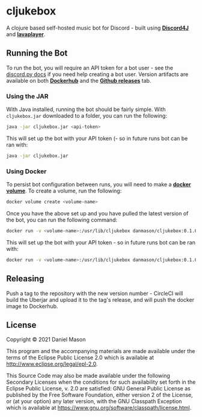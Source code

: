 # cljukebox
A clojure based self-hosted music bot for Discord - built using [**Discord4J**](https://github.com/Discord4J/Discord4J) and [**lavaplayer**](https://github.com/sedmelluq/lavaplayer).

## Running the Bot

To run the bot, you will require an API token for a bot user - see the [discord.py docs](https://discordpy.readthedocs.io/en/stable/discord.html) if you need help creating a bot user. Version artifacts are available on both [**Dockerhub**](https://hub.docker.com/repository/docker/danmason/cljukebox) and the [**Github releases**](https://github.com/danmason/cljukebox/releases) tab.


### Using the JAR
With Java installed, running the bot should be fairly simple. With `cljukebox.jar` downloaded to a folder, you can run the following:
```bash
java -jar cljukebox.jar <api-token>
```

This will set up the bot with your API token (- so in future runs bot can be ran with:
```bash
java -jar cljukebox.jar
```

### Using Docker
To persist bot configuration between runs, you will need to make a [**docker volume**](https://docs.docker.com/storage/volumes/). To create a volume, run the following: 
```bash
docker volume create <volume-name>
```

Once you have the above set up and you have pulled the latest version of the bot, you can run the following command:
```bash
docker run -v <volume-name>:/usr/lib/cljukebox danmason/cljukebox:0.1.0 <api-token>
```

This will set up the bot with your API token - so in future runs bot can be ran with:
```bash
docker run -v <volume-name>:/usr/lib/cljukebox danmason/cljukebox:0.1.0
```

## Releasing
Push a tag to the repository with the new version number - CircleCI will build the Uberjar and upload it to the tag's release, and will push the docker image to Dockerhub.

## License

Copyright © 2021 Daniel Mason

This program and the accompanying materials are made available under the
terms of the Eclipse Public License 2.0 which is available at
http://www.eclipse.org/legal/epl-2.0.

This Source Code may also be made available under the following Secondary
Licenses when the conditions for such availability set forth in the Eclipse
Public License, v. 2.0 are satisfied: GNU General Public License as published by
the Free Software Foundation, either version 2 of the License, or (at your
option) any later version, with the GNU Classpath Exception which is available
at https://www.gnu.org/software/classpath/license.html.
